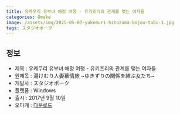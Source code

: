 ```yaml
---
title: 유케무리 유부녀 애정 여행 - 유키즈리의 관계를 맺는 여자들
categories: Omake
image: /assets/img/2025-05-07-yukemuri-hitozuma-bojou-tabi-1.jpg
tags: スタジオポーク 
---
```


## 정보

* 제목 : 유케무리 유부녀 애정 여행 - 유키즈리의 관계를 맺는 여자들
* 원제목 : 湯けむり人妻慕情旅 ~ゆきずりの関係を結ぶ女たち~
* 개발사 : スタジオポーク
* 플랫폼 : Windows
* 출시 : 2017년 9월 10일
* 오마케 : [다운로드](/assets/omake/yukemuri-hitozuma-bojou-tabi.zip)
